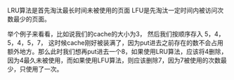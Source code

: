 LRU算法是首先淘汰最长时间未被使用的页面
LFU是先淘汰一定时间内被访问次数最少的页面。

举个例子来看看，比如说我们的cache的大小为3，
然后我们按顺序存入 5，4，5，4，5，7，
这时候cache刚好被装满了，因为put进去之前存在的数不会占用额外地方。那么此时我们想再put进去一个8，如果使用LRU算法，应该将4删除，因为4最久未被使用，而如果使用LFU算法，则应该删除7，因为7被使用的次数最少，只使用了一次。
